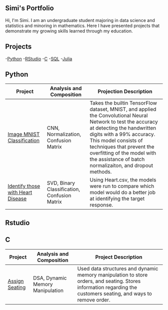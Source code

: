 ## Simi's Portfolio

Hi, I'm Simi. I am an undergraduate student majoring in data science and statistics and minoring in mathematics. Here I have presented projects that demonstrate my growing skills learned through my education. 

## Projects
-[Python](#Python)
-[RStudio](#RStudio)
-[C](#C)
-[SQL](#SQL)
-[Julia](#Julia)

## Python
Project | Analysis and Composition | Projection Description
---|---|---|
[Image MNIST Classification](#image-mnist-classification)| CNN, Normalization, Confusion Matrix | Takes the builtin TensorFlow dataset, MNIST, and applied the Convolutional Neural Network to test the accuracy at detecting the handwritten digits with a 99% accuracy. This model consists of techniques that prevent the overfitting of the model with the assistance of batch normalizaiton, and dropout methods. 
[Identify those with Heart Disease](#identify-those-with-heart-disease) | SVD, Binary Classification, Confusion Matrix | Using Heart.csv, the models were run to compare which model would do a better job at identifying the target response.


## Rstudio

## C
Project | Analysis and Composition | Project Description
---|---|---|
[Assign Seating](#assigned-seating) | DSA, Dynamic Memory Manipulation | Used data structures and dynamic memory manipulation to store orders, and seating. Stores information regarding the customers seating, and ways to remove order.
<!--
**patel-simi/patel-simi** is a ✨ _special_ ✨ repository because its `README.md` (this file) appears on your GitHub profile.

Here are some ideas to get you started:

- 🔭 I’m currently working on ...
- 🌱 I’m currently learning ...
- 👯 I’m looking to collaborate on ...
- 🤔 I’m looking for help with ...
- 💬 Ask me about ...
- 📫 How to reach me: ...
- 😄 Pronouns: ...
- ⚡ Fun fact: ...
-->
